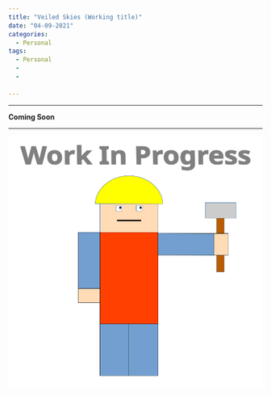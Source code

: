 ```yaml
---
title: "Veiled Skies (Working title)"
date: "04-09-2021"
categories:
  - Personal
tags:
  - Personal
  - 
  - 

---
```


***

<strong>Coming Soon</strong>

***

![WIP](/assets/images/common/WIP.png)